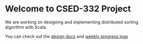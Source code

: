 # Welcome to CSED-332 Project
We are working on designing and implementing distributed sorting algorithm with Scala.

You can check out the [design docs](https://github.com/seonghyun26/332project/tree/main/docs) and [weekly progress logs](https://github.com/seonghyun26/332project/tree/main/log)